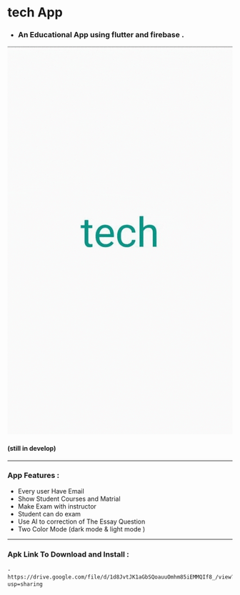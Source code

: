 # tech App 
- ###   An Educational App using flutter and firebase .

![App Gif ](/assets/tech-gif.gif)

#### (still in develop)
-----------------------------------------------------------------------------

### App Features :
- Every user Have Email
- Show Student Courses and Matrial
- Make Exam with instructor
- Student can do exam
- Use AI to correction of The Essay Question
- Two Color Mode (dark mode & light mode )


-----------------------------------------------------------------------------

### Apk Link To Download and Install :
    - https://drive.google.com/file/d/1d8JvtJK1aGbSQoauuOmhm85iEMMQIf8_/view?usp=sharing

